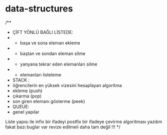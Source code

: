 # data-structures
/**
 *  ÇİFT YÖNLÜ BAĞLI LİSTEDE:
 * - başa ve sona eleman ekleme
 * - baştan ve sondan eleman silme 
 * - yanyana tekrar eden elemanları silme
 * - elemanları listeleme
 *  STACK : 
 * öğrencilerin en yüksek vizesini hesaplayan algoritma 
  * ekleme (push)
  * çıkarma (pop)
  *  son giren elemanı gösterme (peek)
  * QUEUE:
  * genel yapılar
  
  Liste yapısı ile infix bir ifadeyi postfix bir ifadeye çevirme algoritması yazdım fakat bazı buglar var revize edilmeli daha tam değil !!!
 */

